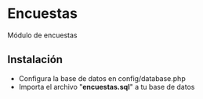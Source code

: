# Encuestas

Módulo de encuestas

## Instalación

 - Configura la base de datos en config/database.php
 - Importa el archivo "**encuestas.sql**" a tu base de datos
